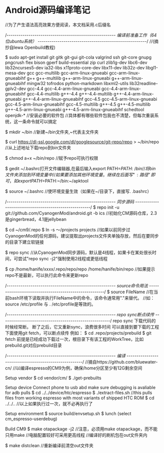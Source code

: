 Android源码编译笔记
=================
//为了产生语法高亮效果方便阅读，本文档采用.c后缀名


/*-------------------------------------------------------
		编译前准备工作（64位ubuntu系统）
-------------------------------------------------------*/
//(摘抄自lewa Openbuild教程)

$ sudo apt-get install git gitk git-gui git-cola valgrind ssh git-core gnupg pngcrush flex bison gperf build-essential zip curl zlib1g-dev libc6-dev lib32ncurses5-dev ia32-libs x11proto-core-dev libx11-dev lib32z-dev libgl1-mesa-dev gcc gcc-multilib gcc-arm-linux-gnueabi gcc-arm-linux-gnueabihf g++ g++-multilib g++-arm-linux-gnueabi g++-arm-linux-gnueabihf mingw32 tofrodos python-markdown libxml2-utils lib32readline-gplv2-dev gcc-4.4 gcc-4.4-arm-linux-gnueabi gcc-4.4-arm-linux-gnueabihf gcc-4.4-multilib g++-4.4 g++-4.4-multilib g++-4.4-arm-linux-gnueabi g++-4.4-arm-linux-gnueabihf gcc-4.5 gcc-4.5-arm-linux-gnueabi gcc-4.5-arm-linux-gnueabihf gcc-4.5-multilib g++-4.5 g++-4.5-multilib g++-4.5-arm-linux-gnueabi g++-4.5-arm-linux-gnueabihf schedtool openjdk-*
//安装必要的软件包
//具体都有哪些软件包我也不清楚，但每次重装系统，这一条命令就可以搞定

$ mkdir ~/bin
//新建~/bin文件夹,~代表主文件夹

$ curl https://dl-ssl.google.com/dl/googlesource/git-repo/repo > ~/bin/repo
//从上述地址下载repo到bin文件夹

$ chmod a+x ~/bin/repo
//赋予repo可执行权限

$ gedit ~/.bashrc打开文件编辑器,在最后输入export PATH=$PATH:~/bin
//将bin文件夹添加到环境变量中
//如果要添加其他环境变量，继续在后面写“:路径”即可，如export PATH=$PATH:~/bin:~/apktool

$ source ~/.bashrc
//使环境变量生效（如果在~/目录下，直接写. .bashrc）


/*-------------------------------------------------------
			同步源码
-------------------------------------------------------*/
$ repo init -u git://github.com/CyanogenMod/android.git -b ics
//初始化CM源码仓库，2.3是gingerbread，4.1是jellybean

$ cd ~/cm9/.repo
$ ln -s ～/projects projects
//如果以前同步过CyanogenMod的任何源码，建议提取出projects文件夹单独存放，然后在要同步的目录下建立软链接

$ repo sync
//从CyanogenMod同步源码，默认是4线程，如果卡在某处很长时间，可尝试"repo sync -j2"强制使用2线程或更低线程

$ cp /home/hanife/xxxx/.repo/repo/repo /home/hanife/bin/repo
//如果提示repo不是最新，可以执行此命令来更新repo


/*-------------------------------------------------------
			source命令用法
-------------------------------------------------------*/
$ source FileName
//在当前bash环境下读取并执行FileName中的命令，该命令通常用"."来替代。
//如：source /etc/profile 与 . /etc/profile是等效的。


/*-------------------------------------------------------
			repo sync断点续传
-------------------------------------------------------*/
repo sync 下载代码的时候经常断。
断了之后，它又重新sync，浪费很多时间
可以直接到要下载的工程下面使用git fetch，可以断点续传
例如：
$ cd .repo/projects/prebuild
$ git fetch
前提是已经成功下载过一次，根目录下有该工程的WorkTree，比如prebuild.git对应prebuild目录


/*-------------------------------------------------------
			编译
-------------------------------------------------------*/
//摘自https://github.com/bluewater-cn/
//以编译espresso的CM9为例，确保/home分区至少有12G剩余空间

Setup vendor
  $ cd vendor/cm/
  $ ./get-prebuilts

Setup device
Connect phone to usb abd make sure debugging is avaliable for adb pulls
  $ cd ../../device/htc/espresso
  $ ./extract-files.sh
  //this pulls files from working espresso with most variants of shipped HTC ROM
  $ cd ../../..
//以上如果执行过一次，就不必再执行了

Setup environment
  $ source build/envsetup.sh
  $ lunch
  (select cm_espresso-userdebug)

Build CM9
  $ make otapackage -j2
//注意，必须用make otapackage，而不能只用make
//电脑配置较好可采用更高线程
//编译好的刷机包在out文件夹内

$ make distclean
//重新编译前清空out文件夹
